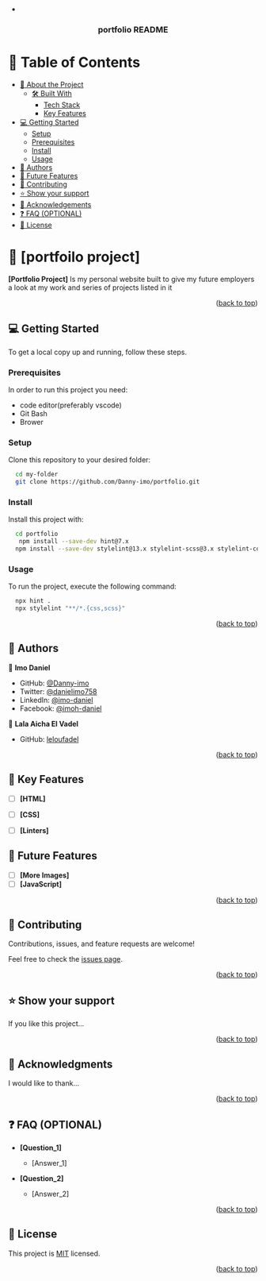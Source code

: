 <a name="readme-top"></a>


- 

<div align="center">
  
  

  <h3><b>portfolio README</b></h3>

</div>



# 📗 Table of Contents

- [📖 About the Project](#about-project)
  - [🛠 Built With](#built-with)
    - [Tech Stack](#tech-stack)
    - [Key Features](#key-features)
- [💻 Getting Started](#getting-started)
  - [Setup](#setup)
  - [Prerequisites](#prerequisites)
  - [Install](#install)
  - [Usage](#usage)
- [👥 Authors](#authors)
- [🔭 Future Features](#future-features)
- [🤝 Contributing](#contributing)
- [⭐️ Show your support](#support)
- [🙏 Acknowledgements](#acknowledgements)
- [❓ FAQ (OPTIONAL)](#faq)
- [📝 License](#license)


# 📖 [portfoilo project] <a name="about-project"></a>


**[Portfolio Project]** Is my personal website built to give my future employers a look at my work and series of projects listed in it 

<p align="right">(<a href="#readme-top">back to top</a>)</p>


## 💻 Getting Started <a name="getting-started"></a>

To get a local copy up and running, follow these steps.

### Prerequisites

In order to run this project you need:
- code editor(preferably vscode)
- Git Bash
- Brower


### Setup

Clone this repository to your desired folder:

```sh
  cd my-folder
  git clone https://github.com/Danny-imo/portfolio.git
```

### Install

Install this project with:

```sh
  cd portfolio
   npm install --save-dev hint@7.x
  npm install --save-dev stylelint@13.x stylelint-scss@3.x stylelint-config-standard@21.x stylelint-csstree-validator@1.x
```

### Usage

To run the project, execute the following command:

```sh
  npx hint .
  npx stylelint "**/*.{css,scss}"
```

<p align="right">(<a href="#readme-top">back to top</a>)</p>

<!-- AUTHORS -->

## 👥 Authors <a name="authors"></a>

👤 **Imo Daniel**

- GitHub: [@Danny-imo](https://github.com/Danny-imo)
- Twitter: [@danielimo758](https://twitter.com/danielimo758)
- LinkedIn: [@imo-daniel](https://www.linkedin.com/in/imo-daniel-b15585167)
- Facebook: [@imoh-daniel](https://www.facebook.com/imoh.daniel.399?mibextid=ZbWKwL)

👤 **Lala Aicha El Vadel**

- GitHub: [leloufadel](https://github.com/leloufadel)

<p align="right">(<a href="#readme-top">back to top</a>)</p>

## 🔭 Key Features <a name="key-features"></a>


- [ ] **[HTML]**
- [ ] **[CSS]**
- [ ] **[Linters]**


<!-- FUTURE FEATURES -->

## 🔭 Future Features <a name="future-features"></a>


- [ ] **[More Images]**
- [ ] **[JavaScript]**

<p align="right">(<a href="#readme-top">back to top</a>)</p>

<!-- CONTRIBUTING -->

## 🤝 Contributing <a name="contributing"></a>

Contributions, issues, and feature requests are welcome!

Feel free to check the [issues page](../../issues/).

<p align="right">(<a href="#readme-top">back to top</a>)</p>

<!-- SUPPORT -->

## ⭐️ Show your support <a name="support"></a>


If you like this project...

<p align="right">(<a href="#readme-top">back to top</a>)</p>

<!-- ACKNOWLEDGEMENTS -->

## 🙏 Acknowledgments <a name="acknowledgements"></a>


I would like to thank...

<p align="right">(<a href="#readme-top">back to top</a>)</p>

<!-- FAQ (optional) -->

## ❓ FAQ (OPTIONAL) <a name="faq"></a>


- **[Question_1]**

  - [Answer_1]

- **[Question_2]**

  - [Answer_2]

<p align="right">(<a href="#readme-top">back to top</a>)</p>

<!-- LICENSE -->

## 📝 License <a name="license"></a>

This project is [MIT](./MIT.md) licensed.

<p align="right">(<a href="#readme-top">back to top</a>)</p>
